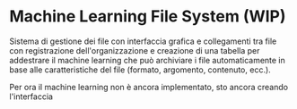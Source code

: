 # Machine Learning File System (WIP)
Sistema di gestione dei file con interfaccia grafica e collegamenti tra file
con registrazione dell'organizzazione e creazione di una tabella per addestrare
il machine learning che può archiviare i file automaticamente in base alle
caratteristiche del file (formato, argomento, contenuto, ecc.).

Per ora il machine learning non è ancora implementato, sto ancora creando l'interfaccia
